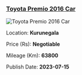 
<!-- 5b1e47782cfa06fc2e23651f2f0b9dfd -->

### [Toyota Premio 2016 Car](https://riyasewana.com/buy/toyota-premio-sale-kurunegala-6631205)

![Toyota Premio 2016 Car](https://riyasewana.com/thumb/thumbtoyota-premio-2016-157013912881.jpg)

Location: **Kurunegala**

Price (Rs): **Negotiable**

Mileage (Km): **63800**

Publish Date: **2023-07-15**

